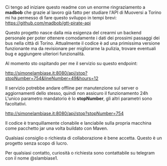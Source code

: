 Ci tengo ad iniziare questo readme con un enorme ringraziamento a **madbob** che grazie al lavoro già fatto per studiare l'API di Muoversi a Torino mi ha permesso di fare questo sviluppo in tempi brevi:
https://github.com/madbob/gtt-pirate-api

Questo progetto nasce dalla mia esigenza del crearmi un backend personale per poter ottenere comodamente i dati dei prossimi passaggi dei bus nella città di Torino.
Attualmente il codice è ad una primissima versione funzionante ma da revisionare per migliorarne la pulizia, trovare eventuali bug e aggiungere ulteriori funzionalità.

Al momento sto ospitando per me il servizio su questo endpoint: 

http://simonelambiase.it:8080/api/stop?stopNumber=754&lineNumber=49&hours=12

Il servizio potrebbe andare offline per manutenzione sul server o aggiornamenti dello stesso, quindi non assicuro il funzionamento 24h 
L'unico parametro mandatorio è lo **stopNumber**, gli altri parametri sono facoltativi.

http://simonelambiase.it:8080/api/stop?stopNumber=754

Il codice è tranquillamente clonabile e lanciabile sulla propria macchina come pacchetto jar una volta buildato con Maven.

Qualsiasi consiglio o richiesta di collaborazione è bene accetta.
Questo è un progetto senza scopo di lucro.

Per qualsiasi contatto, curiosità o richiesta sono contattabile su telegram con il nome @slambiase1.

